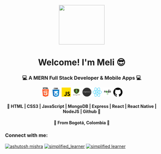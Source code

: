 <div id="header-gif" align="center">
    <img src="https://media.giphy.com/media/JIX9t2j0ZTN9S/giphy.gif" width="150" height="130" frameBorder="0"   class="giphy-embed" allowFullScreen></img>
    <h1 align="center">Welcome! I'm Meli 😎</h1>
    <h3 align="center">💻 A MERN Full Stack Developer & Mobile Apps 💻</h3>
    <div align="center" style="gap:20;">
        <img src="html-5.png" width="30" height="30"/> 
        <img src="css.png" width="30" height="30"/> 
        <img src="js.png" width="30" height="30"/> 
        <img src="mongodb.png" width="30" height="30"/> 
        <img src="express.webp" width="30" height="30"/> 
        <img src="React-icon.svg.png" width="30" height="30"/> 
        <img src="nodejs.png" width="30" height="30"/> 
        <img src="gh.png" width="30" height="30"/> 
    </div>
    <h4>🧠 HTML | CSS3 | JavaScript | MongoDB | Express | React | React Native | NodeJS | Github 🧠</h4>
    <h4>📍 From Bogotá, Colombia 📍</h4>

<h3 align="left">Connect with me:</h3>
<p align="left">
<a href="https://linkedin.com/in/ashutosh mishra" target="blank"><img align="center" src="https://raw.githubusercontent.com/rahuldkjain/github-profile-readme-generator/master/src/images/icons/Social/linked-in-alt.svg" alt="ashutosh mishra" height="30" width="40" /></a>
<a href="https://instagram.com/simplified_learner" target="blank"><img align="center" src="https://raw.githubusercontent.com/rahuldkjain/github-profile-readme-generator/master/src/images/icons/Social/instagram.svg" alt="simplified_learner" height="30" width="40" /></a>
<a href="https://www.youtube.com/c/simplified learner" target="blank"><img align="center" src="https://raw.githubusercontent.com/rahuldkjain/github-profile-readme-generator/master/src/images/icons/Social/youtube.svg" alt="simplified learner" height="30" width="40" /></a>
</p>
</div>

 


<!--

- 🔭 I’m currently working on ...
- 🌱 I’m currently learning ...
- 👯 I’m looking to collaborate on ...
- 🤔 I’m looking for help with ...
- 💬 Ask me about ...
- 📫 How to reach me: ...
- 😄 Pronouns: ...
- ⚡ Fun fact: ...
-->


